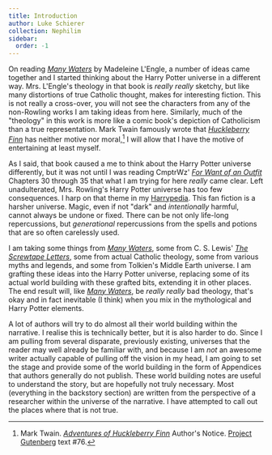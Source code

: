 ```yaml
---
title: Introduction
author: Luke Schierer
collection: Nephilim
sidebar:
  order: -1
---
```


On reading _[Many Waters][MW]_ by Madeleine L'Engle, a number of ideas came
together and I started thinking about the Harry Potter universe in a different
way. Mrs. L'Engle's theology in that book is _really really_ sketchy, but like
many distortions of true Catholic thought, makes for interesting fiction. This
is not really a cross-over, you will not see the characters from any of the
non-Rowling works I am taking ideas from here. Similarly, much of the
"theology" in this work is more like a comic book's depiction of Catholicism
than a true representation. Mark Twain famously wrote that _[Huckleberry Finn]_
has neither motive nor moral,[^230719-1] I will allow that I have the motive
of entertaining at least myself.

As I said, that book caused a me to think about the Harry Potter universe
differently, but it was not until I was reading CmptrWz' _[For Want of
an Outfit][FWoaO1]_ Chapters 30 through 35 that what I am trying for here
_really_ came clear. Left unadulterated, Mrs. Rowling's Harry Potter universe
has too few consequences. I harp on that theme in my [Harrypedia]. This
fan fiction is a harsher universe. Magic, even if not "dark" and
_intentionally_ harmful, cannot always be undone or fixed. There can be not
only life-long repercussions, but _generational_ repercussions from the spells
and potions that are so often carelessly used.

I am taking some things from _[Many Waters][MW2]_, some from C. S. Lewis' _[The
Screwtape Letters][TSL]_, some from actual Catholic theology, some from various
myths and legends, and some from Tolkien's Middle Earth universe. I am grafting
these ideas into the Harry Potter universe, replacing some of its actual world
building with these grafted bits, extending it in other places. The end result
will, like _[Many Waters][MW3]_, be _really really_ bad theology, that's okay
and in fact inevitable (I think) when you mix in the mythological and Harry
Potter elements.

A lot of authors will try to do almost all their world building within the
narrative. I realise this is technically better, but it is also harder to do.
Since I am pulling from several disparate, previously existing, universes that
the reader may well already be familiar with, and because I am _not_ an awesome
writer actually capable of pulling off the vision in my head, I am going to set
the stage and provide some of the world building in the form of Appendices that
authors generally do not publish. These world building notes are useful to
understand the story, but are hopefully not truly necessary. Most (everything in the backstory section) are written from the perspective of a researcher within the universe of the narrative. I have attempted to call out the places where that is not true.

[Huckleberry Finn]: https://www.gutenberg.org/files/76/76-h/76-h.htm

[^230719-1]:
    Mark Twain. _[Adventures of Huckleberry Finn][Huckleberry Finn]_
    Author's Notice. [Project Gutenberg] text #76.

[Project Gutenberg]: https://www.gutenberg.org/
[Harrypedia]: /Harrypedia/
[FWoaO1]: https://archiveofourown.org/works/28507302
[MW]: https://wikipedia.org/wiki/Many_Waters
[MW2]: https://wikipedia.org/wiki/Many_Waters
[MW3]: https://wikipedia.org/wiki/Many_Waters
[TSL]: https://archive.org/details/in.ernet.dli.2015.86985
[TSL2]: https://archive.org/details/in.ernet.dli.2015.86985
[TSL3]: https://archive.org/details/in.ernet.dli.2015.86985
[WP1]: https://wikipedia.org/wiki/Soteriology
[WP2]: https://wikipedia.org/wiki/Missiology
[WP3]: https://wikipedia.org/wiki/Ecclesiology

[^211201-1]:
    In _[Error of Soul](https://www.fanfiction.net/s/8490518)_
    Materia-Blade has a line referring to magical folk as Nephilim. I came up
    with this idea well before I found that work. Just goes to show that there
    is nothing possible that _someone_ else hasn't also thought of.

[^210408-1]:
    Mr. C. S. Lewis. _[The Screwtape Letters][TSL3]_. pp. 120-121.
    Copyright 1942. HarperOne. Kindle Edition.

[^210412-5]:
    Darth Drafter.
    _[The Little Veela that Could](https://www.fanfiction.net/s/5490079)_
    [Chapter Six](https://www.fanfiction.net/s/5490079/7/The-Little-Veela-that-Could)
    Published: 2009-11-05. Updated: 2012-06-28. Last Viewed: 2021-04-12.
